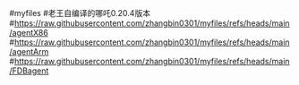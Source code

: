 #myfiles
#老王自编译的哪吒0.20.4版本
#https://raw.githubusercontent.com/zhangbin0301/myfiles/refs/heads/main/agentX86
#https://raw.githubusercontent.com/zhangbin0301/myfiles/refs/heads/main/agentArm
#https://raw.githubusercontent.com/zhangbin0301/myfiles/refs/heads/main/FDBagent

